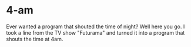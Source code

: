 # 4-am
Ever wanted a program that shouted the time of night? Well here you go. I took a line from the TV show "Futurama" and turned it into a program that shouts the time at 4am.
